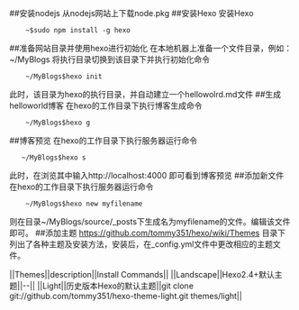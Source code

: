 
##安装nodejs
从nodejs网站上下载node.pkg
##安装Hexo
安装Hexo
```shell
    ~$sudo npm install -g hexo
```
##准备网站目录并使用hexo进行初始化
在本地机器上准备一个文件目录，例如：~/MyBlogs
将执行目录切换到该目录下并执行初始化命令
```shell
    ~/MyBlogs$hexo init
```
此时，该目录为hexo的执行目录，并自动建立一个hellowolrd.md文件
##生成helloworld博客
在hexo的工作目录下执行博客生成命令
```shell
    ~/MyBlogs$hexo g
```
##博客预览
在hexo的工作目录下执行服务器运行命令
```shell 
   ~/MyBlogs$hexo s
```
此时，在浏览其中输入http://localhost:4000 即可看到博客预览
##添加新文件
在hexo的工作目录下执行服务器运行命令
```shell
    ~/MyBlogs$hexo new myfilename
```
则在目录~/MyBlogs/source/\_posts下生成名为myfilename的文件。编辑该文件即可。
##添加主题
https://github.com/tommy351/hexo/wiki/Themes
目录下列出了各种主题及安装方法，安装后，在_config.yml文件中更改相应的主题文件。

||Themes||description||Install Commands||
||Landscape||Hexo2.4+默认主题||--||
||Light||历史版本Hexo的默认主题||git clone git://github.com/tommy351/hexo-theme-light.git themes/light||
